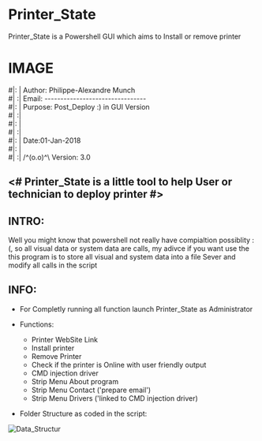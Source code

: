 # Printer_State
Printer_State is a Powershell GUI which aims to Install or remove printer


# IMAGE

#|: | Author:  Philippe-Alexandre Munch                           
#| :| Email:   --------------------------------                   
#|: | Purpose: Post_Deploy :)  in GUI Version                     
#| :|                                                             
#|: |                      						                  
#| :|                                                             
#|: |         		Date:01-Jan-2018                             
#|: |                                                      
#| :| 	/^(o.o)^\    Version: 3.0           	                  


<# Printer_State is a little tool to help User or technician to deploy printer #>
----------------------------------------------------------------------------------------------------------------------------------------
 
 INTRO:
 -----
   Well you might know that powershell not really have compialtion possiblity :(, so all visual data or system data are calls, my adivce if you want use the this program is to store all visual and system data into a file Sever and modify all calls in the script
   
INFO:
----
   
   - For Completly running all function launch Printer_State as Administrator
   
   - Functions:
       - Printer WebSite Link
       - Install printer
       - Remove Printer
       - Check if the printer is Online with user friendly output
       - CMD injection driver
       - Strip Menu About program
       - Strip Menu Contact ('prepare email') 
       - Strip Menu Drivers ('linked to CMD injection driver)
            
   - Folder Structure as coded in the script:

![Data_Structur](https://user-images.githubusercontent.com/18190054/65716927-64ad9f00-e0a0-11e9-9511-c6beb3d0d4b0.png)

